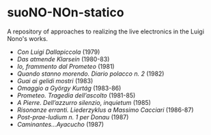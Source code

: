 # suoNO-NOn-statico
A repository of approaches to realizing the live electronics in the Luigi Nono's works.

* _Con Luigi Dallapiccola_ (1979)
* _Das atmende Klarsein_ (1980-83)
* _Io, frammento dal Prometeo_ (1981)
* _Quando stanno morendo. Diario polacco n. 2_ (1982)
* _Guai ai gelidi mostri_ (1983)
* _Omaggio a György Kurtág_ (1983-86)
* _Prometeo. Tragedia dell’ascolto_ (1981-85)
* _A Pierre. Dell’azzurro silenzio, inquietum_ (1985)
* _Risonanze erranti. Liederzyklus a Massimo Cacciari_ (1986-87)
* _Post-prae-ludium n. 1 per Donau_ (1987)
* _Caminantes…Ayacucho_ (1987)
